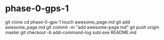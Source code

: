# phase-0-gps-1

git clone 
cd phase-0-gps-1
touch awesome_page.md
git add awesome_page.md
git commit -m "add awesome-page.md"
git push origin master
git checkout -b add-command-log
subl.exe README.md
